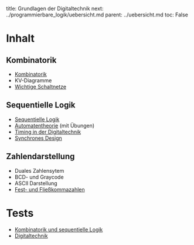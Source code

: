 title: Grundlagen der Digitaltechnik
next: ../programmierbare_logik/uebersicht.md
parent: ../uebersicht.md
toc: False

# Inhalt
## Kombinatorik
* [Kombinatorik]({filename}kombinatorik.md)
* KV-Diagramme
* [Wichtige Schaltnetze]({filename}schaltnetze.md)
## Sequentielle Logik
* [Sequentielle Logik]({filename}sequentielle_logik.md)
* [Automatentheorie]({filename}automatentheorie.md) (mit Übungen)
* [Timing in der Digitaltechnik]({filename}timing.md)
* [Synchrones Design]({filename}synchrones_design.md)
## Zahlendarstellung
* Duales Zahlensytem
* BCD- und Graycode
* ASCII Darstellung
* [Fest- und Fließkommazahlen]({filename}../mikrocontroller/floatingpoint.md)

# Tests
* [Kombinatorik und sequentielle Logik]({filename}test_kombinatorik.md)
* [Digitaltechnik]({filename}test_digitaltechnik.md)
